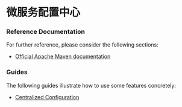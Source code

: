 # 微服务配置中心

### Reference Documentation
For further reference, please consider the following sections:

* [Official Apache Maven documentation](https://maven.apache.org/guides/index.html)

### Guides
The following guides illustrate how to use some features concretely:

* [Centralized Configuration](https://spring.io/guides/gs/centralized-configuration/)

